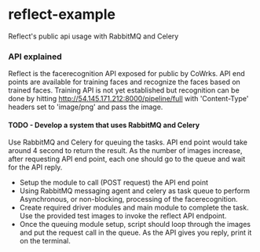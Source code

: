# reflect-example
Reflect's public api usage with RabbitMQ and Celery


### API explained
Reflect is the facerecognition API exposed for public by CoWrks. API end points are available for training faces and recognize the faces based on trained faces. Training API is not yet established but recognition can be done by hitting http://54.145.171.212:8000/pipeline/full with 'Content-Type' headers set to 'image/png' and pass the image.


#### TODO - Develop a system that uses RabbitMQ and Celery
Use RabbitMQ and Celery for queuing the tasks. API end point would take around 4 second to return the result. As the number of images increase, after requesting API end point, each one should go to the queue and wait for the API reply. 

- Setup the module to call (POST request) the API end point
- Using RabbitMQ messaging agent and celery as task queue to perform Asynchronous, or non-blocking, processing of the facerecognition.
- Create required driver modules and main module to complete the task. Use the provided test images to invoke the reflect API endpoint.
- Once the queuing module setup, script should loop through the images and put the request call in the queue. As the API gives you reply, print it on the terminal.
